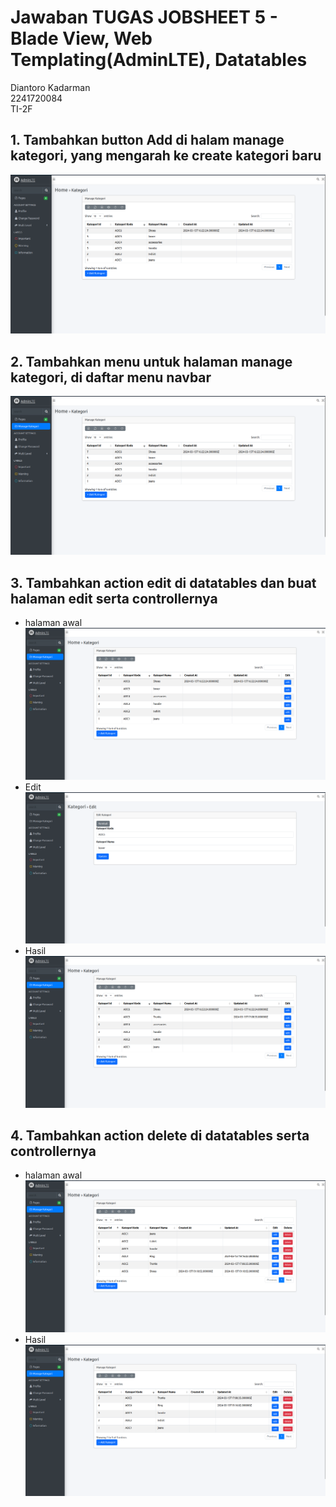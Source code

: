# Jawaban TUGAS JOBSHEET 5 - Blade View, Web Templating(AdminLTE), Datatables

Diantoro Kadarman <br>
2241720084 <br>
TI-2F

## 1. Tambahkan button Add di halam manage kategori, yang mengarah ke create kategori baru
![alt text](/public/ss/js51.png)
## 2. Tambahkan menu untuk halaman manage kategori, di daftar menu navbar
![alt text](/public/ss/js52.png)
## 3. Tambahkan action edit di datatables dan buat halaman edit serta controllernya
- halaman awal<br>
![alt text](/public/ss/js53.1.png)<br>
- Edit
![alt text](/public/ss/js53.2.png)<br>
- Hasil
![alt text](/public/ss/js53.3.png)<br>
## 4. Tambahkan action delete di datatables serta controllernya
- halaman awal<br>
![alt text](/public/ss/js54.1.png)
- Hasil <br>
![alt text](/public/ss/js54.2.png)
